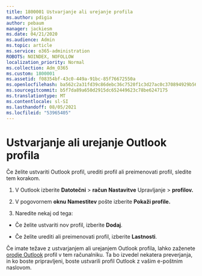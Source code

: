 ```yaml
---
title: 1800001 Ustvarjanje ali urejanje profila
ms.author: pdigia
author: pebaum
manager: jackiesm
ms.date: 04/21/2020
ms.audience: Admin
ms.topic: article
ms.service: o365-administration
ROBOTS: NOINDEX, NOFOLLOW
localization_priority: Normal
ms.collection: Adm_O365
ms.custom: 1800001
ms.assetid: f08354bf-43c0-449a-91bc-85f76672550a
ms.openlocfilehash: ba562c2a31fd39c86debc36c7520f1c3d27ac0c370894929b566147d965f3ad7
ms.sourcegitcommit: b5f7da89a650d2915dc652449623c78be6247175
ms.translationtype: MT
ms.contentlocale: sl-SI
ms.lasthandoff: 08/05/2021
ms.locfileid: "53965405"
---
```

# <a name="create-or-edit-an-outlook-profile"></a>Ustvarjanje ali urejanje Outlook profila

Če želite ustvariti Outlook profil, urediti profil ali preimenovati profil, sledite tem korakom.
  
1. V Outlook izberite **Datotečni** \> **račun Nastavitve** Upravljanje \> **profilov.**
    
2. V pogovornem **oknu Namestitev** pošte izberite **Pokaži profile.**
    
3. Naredite nekaj od tega:
    
  - Če želite ustvariti nov profil, izberite **Dodaj**.
    
  - Če želite urediti ali preimenovati profil, izberite **Lastnosti**.
    
Če imate težave z ustvarjanjem ali urejanjem Outlook profila, lahko zaženete [orodje Outlook](https://aka.ms/SaRA-OutlookSetupProfile) profil v tem računalniku. Ta bo izvedel nekatera preverjanja, in ko boste pripravljeni, boste ustvarili profil Outlook z vašim e-poštnim naslovom. 
  

